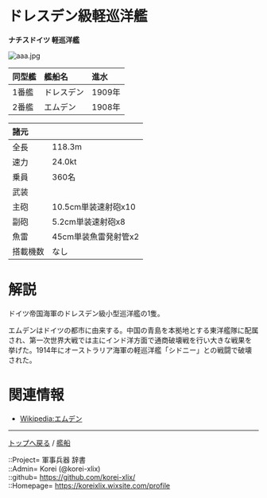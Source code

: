 # ドレスデン級軽巡洋艦
**ナチスドイツ 軽巡洋艦**

![aaa.jpg](https://bn02pap001files.storage.live.com/y4mYlu3_leCvAULWjEPhW0HZZ2QFY8xn00kysFXQ9bLxR1kiEcCF25UNiacSKcAxR-9xQ80XNR-9LZUYamWxhHJUZlhHwCyfUg335sZkGr3gpm6unCtT3aeYZ1eS7Qb5WdstgHWU6w2_XktJWSrZ6tfskCSnPYtT0XmTnMCtDTRt9jexmn3kR8LEM-cdkY95iMD?width=640&height=422&cropmode=none)  
  


|同型艦  |艦船名  |進水  |
|:--|:--|:--|
|1番艦  |ドレスデン    |1909年  |
|2番艦  |エムデン      |1908年  |


|諸元  |  |
|:--|:--|
|全長  |118.3m  |
|速力  |24.0kt  |
|乗員  |360名  |
|武装  |  |
|主砲  |10.5cm単装速射砲x10  |
|副砲  |5.2cm単装速射砲x8  |
|魚雷  |45cm単装魚雷発射管x2  |
|搭載機数  |なし  |


# 解説
ドイツ帝国海軍のドレスデン級小型巡洋艦の1隻。  
  

エムデンはドイツの都市に由来する。中国の青島を本拠地とする東洋艦隊に配属され、第一次世界大戦では主にインド洋方面で通商破壊戦を行い大きな戦果を挙げた。1914年にオーストラリア海軍の軽巡洋艦「シドニー」との戦闘で破壊された。  



# 関連情報
* [Wikipedia:エムデン](https://bit.ly/37K3OCj)


***
[トップへ戻る](/readme.md) / [艦船](/ship/readme.md)  
  
::Project= 軍事兵器 辞書  
::Admin= Korei (@korei-xlix)  
::github= https://github.com/korei-xlix/  
::Homepage= https://koreixlix.wixsite.com/profile  
